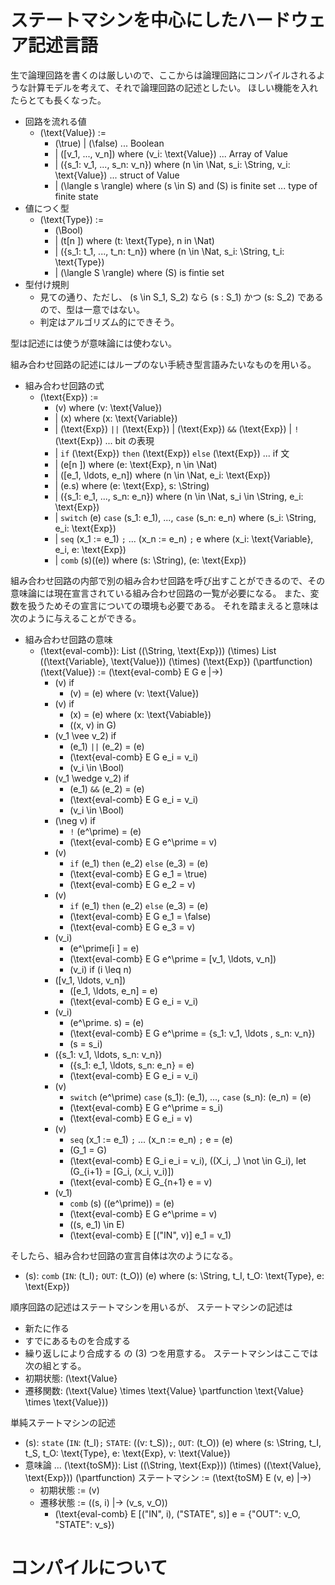 # ステートマシンを中心にしたハードウェア記述言語
生で論理回路を書くのは厳しいので、ここからは論理回路にコンパイルされるような計算モデルを考えて、それで論理回路の記述としたい。
ほしい機能を入れたらとても長くなった。

- 回路を流れる値
  - \(\text{Value}\) :=
    - \(\true\) | \(\false\) ... Boolean
    - | \([v_1, ..., v_n]\) where \(v_i: \text{Value}\) ... Array of Value
    - | \(\{s_1: v_1, ..., s_n: v_n\}\) where \(n \in \Nat, s_i: \String, v_i: \text{Value}\) ... struct of Value
    - | \(\langle s \rangle\) where \(s \in S\) and \(S\) is finite set ... type of finite state
- 値につく型
  - \(\text{Type}\) :=
    - \(\Bool\)
    - | \(t[n ]\) where \(t: \text{Type}, n in \Nat\)
    - | \(\{s_1: t_1, ..., t_n: t_n\}\) where \(n \in \Nat, s_i: \String, t_i: \text{Type}\)
    - | \(\langle S \rangle\) where \(S\) is fintie set
- 型付け規則
    - 見ての通り、ただし、 \(s \in S_1, S_2\) なら \(s : S_1\) かつ \(s: S_2\) であるので、型は一意ではない。
    - 判定はアルゴリズム的にできそう。

型は記述には使うが意味論には使わない。

組み合わせ回路の記述にはループのない手続き型言語みたいなものを用いる。

- 組み合わせ回路の式
  - \(\text{Exp}\) :=
    - \(v\) where \(v: \text{Value}\)
    - | \(x\) where \(x: \text{Variable}\)
    - | \(\text{Exp}\) `||` \(\text{Exp}\) | \(\text{Exp}\) `&&` \(\text{Exp}\) | `!`\(\text{Exp}\) ... bit の表現
    - | `if` \(\text{Exp}\) `then` \(\text{Exp}\) `else` \(\text{Exp}\) ... if 文
    - | \(e[n ]\) where \(e: \text{Exp}, n \in \Nat\)
    - | \([e_1, \ldots, e_n]\) where \(n \in \Nat, e_i: \text{Exp}\)
    - | \(e.s\) where \(e: \text{Exp}, s: \String\)
    - | \(\{s_1: e_1, ..., s_n: e_n\}\) where \(n \in \Nat, s_i \in \String, e_i: \text{Exp}\)
    - | `switch` \(e\) `case` \(s_1: e_1\), ..., `case` \(s_n: e_n\) where \(s_i: \String, e_i: \text{Exp}\)
    - | `seq` \(x_1 := e_1\) `;` ... \(x_n := e_n\) `;` e where \(x_i: \text{Variable}, e_i, e: \text{Exp}\)
    - | `comb` \(s\)(\(e\)) where \(s: \String\), \(e: \text{Exp}\)

組み合わせ回路の内部で別の組み合わせ回路を呼び出すことができるので、その意味論には現在宣言されている組み合わせ回路の一覧が必要になる。
また、変数を扱うためその宣言についての環境も必要である。
それを踏まえると意味は次のように与えることができる。
- 組み合わせ回路の意味
  - \(\text{eval-comb}\): List \((\String, \text{Exp})\) \(\times\) List \((\text{Variable}, \text{Value})\) \(\times\) \(\text{Exp}\) \(\partfunction\) \(\text{Value}\) := \(\text{eval-comb} E G e |->\)
    - \(v\) if
      - \(v\) = \(e\) where \(v: \text{Value}\)
    - \(v\) if
      - \(x\) = \(e\) where \(x: \text{Vabiable}\)
      - \((x, v) in G\)
    - \(v_1 \vee v_2\) if
      - \(e_1\) `||` \(e_2\) = \(e\)
      - \(\text{eval-comb} E G e_i = v_i\)
      - \(v_i \in \Bool\)
    - \(v_1 \wedge v_2\) if
      - \(e_1\) `&&` \(e_2\) = \(e\)
      - \(\text{eval-comb} E G e_i = v_i\)
      - \(v_i \in \Bool\)
    - \(\neg v\) if
      - `!` \(e^\prime\) = \(e\)
      - \(\text{eval-comb} E G e^\prime = v\)
    - \(v\)
      - `if` \(e_1\) `then` \(e_2\) `else` \(e_3\) = \(e\)
      - \(\text{eval-comb} E G e_1 = \true\)
      - \(\text{eval-comb} E G e_2 = v\)
    - \(v\)
      - `if` \(e_1\) `then` \(e_2\) `else` \(e_3\) = \(e\)
      - \(\text{eval-comb} E G e_1 = \false\)
      - \(\text{eval-comb} E G e_3 = v)
    - \(v_i\)
      - \(e^\prime[i ] = e\)
      - \(\text{eval-comb} E G e^\prime = [v_1, \ldots, v_n]\)
      - \(v_i\) if \(i \leq n\)
    - \([v_1, \ldots, v_n]\)
      - \([e_1, \ldots, e_n] = e\)
      - \(\text{eval-comb} E G e_i = v_i\)
    - \(v_i\)
      - \(e^\prime. s\) = \(e\)
      - \(\text{eval-comb} E G e^\prime = \{s_1: v_1, \ldots , s_n: v_n\}\)
      - \(s = s_i\)
    - \(\{s_1: v_1, \ldots, s_n: v_n\}\)
      - \(\{s_1: e_1, \ldots, s_n: e_n\} = e\)
      - \(\text{eval-comb} E G e_i = v_i\)
    - \(v\)
      - `switch` \(e^\prime\) `case` \(s_1\): \(e_1\), ..., `case` \(s_n\): \(e_n\) = \(e\)
      - \(\text{eval-comb} E G e^\prime = s_i\)
      - \(\text{eval-comb} E G e_i = v\)
    - \(v\)
      - `seq` \(x_1 := e_1\) `;` ... \(x_n := e_n\) `;` e = \(e\)
      - \(G_1 = G\)
      - \(\text{eval-comb} E G_i e_i = v_i\), \((X_i, \_) \not \in G_i\), let \(G_{i+1} = [G_i, (x_i, v_i)]\)
      - \(\text{eval-comb} E G_{n+1} e = v\)
    - \(v_1\)
      - `comb` \(s\) (\(e^\prime\)) = \(e\)
      - \(\text{eval-comb} E G e^\prime = v\)
      - \((s, e_1) \in E\)
      - \(\text{eval-comb} E [("IN", v)] e_1 = v_1\)

そしたら、組み合わせ回路の宣言自体は次のようになる。
- \(s\): `comb` (`IN`: \(t_I\)`;` `OUT`: \(t_O\)) \(e\) where \(s: \String, t_I, t_O: \text{Type}, e: \text{Exp}\)

順序回路の記述はステートマシンを用いるが、
ステートマシンの記述は
- 新たに作る
- すでにあるものを合成する
- 繰り返しにより合成する
の \(3\) つを用意する。
ステートマシンはここでは次の組とする。
- 初期状態: \(\text{Value}
- 遷移関数: \(\text{Value} \times \text{Value} \partfunction \text{Value} \times \text{Value})\)

単純ステートマシンの記述
- \(s\): `state` (`IN`: \(t_I\)`;` `STATE`: \((v: t_S)\)`;`, `OUT`: \(t_O\)) \(e\) where \(s: \String, t_I, t_S, t_O: \text{Type}, e: \text{Exp}, v: \text{Value}\)
- 意味論 ... \(\text{toSM}\): List \((\String, \text{Exp})\) \(\times\) \((\text{Value}, \text{Exp})\) \(\partfunction\) ステートマシン := \(\text{toSM} E (v, e) |->\)
  - 初期状態 := \(v\)
  - 遷移状態 := \((s, i) |-> (v_s, v_O)\)
    - \(\text{eval-comb} E [("IN", i), ("STATE", s)] e = {"OUT": v_O, "STATE": v_s}\)

# コンパイルについて
